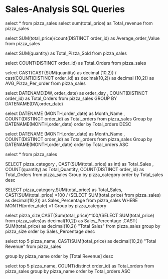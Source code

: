 # Sales-Analysis SQL Queries

select * from pizza_sales
select sum(total_price) as Total_revenue from pizza_sales

select SUM(total_price)/count(DISTINCT order_id) as Average_order_Value from pizza_sales

select SUM(quantity) as Total_Pizza_Sold from pizza_sales

select COUNT(DISTINCT order_id) as Total_Orders from pizza_sales

select CAST(CAST(SUM(quantity) as decimal (10,2)) / cast(COUNT(DISTINCT order_id) as decimal(10,2)) as decimal (10,2)) 
as AVG_Pizza_Per_order from pizza_sales

select DATENAME(DW, order_date) as order_day , COUNT(DISTINCT order_id) as Total_Orders
from pizza_sales
GROUP BY DATENAME(DW,order_date)

select DATENAME (MONTH,order_date) as Month_Name , COUNT(DISTINCT order_id) as Total_orders
from pizza_sales
Group by DATENAME(MONTH,order_date)
order by Total_orders DESC


select DATENAME (MONTH,order_date) as Month_Name , COUNT(DISTINCT order_id) as Total_orders
from pizza_sales
Group by DATENAME(MONTH,order_date)
order by Total_orders ASC

select * from pizza_sales



SELECT pizza_category  , CAST(SUM(total_price) as int) as Total_Sales , COUNT(quantity) as Total_Quantity, COUNT(DISTINCT order_id) as Total_Orders
from pizza_sales
Group by pizza_category
order by Total_sales desc


SELECT 
 pizza_category,SUM(total_price) as Total_Sales, CAST(SUM(total_price) *100 / (SELECT SUM(total_price) from pizza_sales) as decimal(10,2)) as Sales_Percentage
 from  pizza_sales
 WHERE MONTH(order_date) =1
 Group by pizza_category


 select 
 pizza_size,CAST(Sum(total_price)*100/(SELECT SUM(total_price) from pizza_sales)as decimal(10,2)) as Sales_Percentage ,CAST( SUM(total_price)  as decimal(10,2)) "Total Sales"
 from pizza_sales
 group by pizza_size
 order by Sales_Percentage desc

select top 5
pizza_name, CAST(SUM(total_price) as decimal(10,2)) "Total Revenue"
from pizza_sales

group by pizza_name 
order by [Total Revenue] desc




select top 5
pizza_name, COUNT(distinct order_id) as Total_orders
from pizza_sales
group by pizza_name
order by Total_orders ASC
